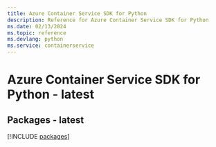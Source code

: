 ```yaml
---
title: Azure Container Service SDK for Python
description: Reference for Azure Container Service SDK for Python
ms.date: 02/13/2024
ms.topic: reference
ms.devlang: python
ms.service: containerservice
---
```

# Azure Container Service SDK for Python - latest
## Packages - latest
[!INCLUDE [packages](container-service-index.md)]